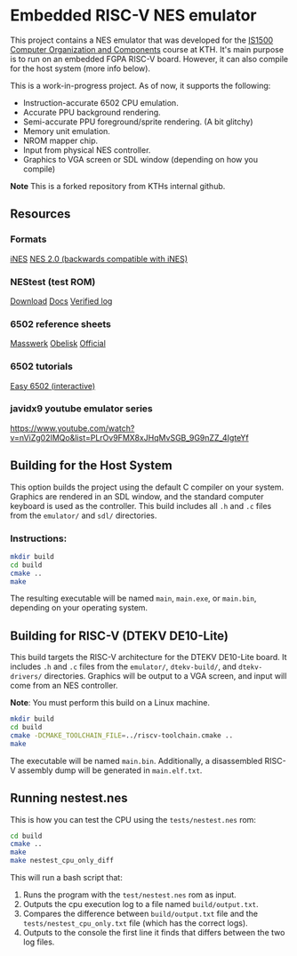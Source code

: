 # Embedded RISC-V NES emulator
This project contains a NES emulator that was developed for the [IS1500 Computer Organization and Components](https://www.kth.se/student/kurser/kurs/IS1500) 
course at KTH. It's main purpose is to run on an embedded FGPA RISC-V board. However, it can also compile for the host system (more info below).

This is a work-in-progress project. As of now, it supports the following:

* Instruction-accurate 6502 CPU emulation.
* Accurate PPU background rendering.
* Semi-accurate PPU foreground/sprite rendering. (A bit glitchy)
* Memory unit emulation.
* NROM mapper chip.
* Input from physical NES controller.
* Graphics to VGA screen or SDL window (depending on how you compile)

**Note** This is a forked repository from KTHs internal github. 

## Resources

### Formats

[iNES](https://www.nesdev.org/wiki/INES)
[NES 2.0 (backwards compatible with iNES)](https://www.nesdev.org/wiki/NES_2.0)

### NEStest (test ROM)

[Download](http://nickmass.com/images/nestest.nes)
[Docs](https://www.qmtpro.com/~nes/misc/nestest.txt)
[Verified log](https://www.qmtpro.com/~nes/misc/nestest.log)

### 6502 reference sheets

[Masswerk](https://www.masswerk.at/6502/6502_instruction_set.html)
[Obelisk](https://www.nesdev.org/obelisk-6502-guide/reference.html)
[Official](http://www.6502.org/tutorials/6502opcodes.html)

### 6502 tutorials

[Easy 6502 (interactive)](http://skilldrick.github.io/easy6502)

### javidx9 youtube emulator series
https://www.youtube.com/watch?v=nViZg02IMQo&list=PLrOv9FMX8xJHqMvSGB_9G9nZZ_4IgteYf


## Building for the Host System

This option builds the project using the default C compiler on your system. 
Graphics are rendered in an SDL window, and the standard computer keyboard is used as the controller. 
This build includes all `.h` and `.c` files from the `emulator/` and `sdl/` directories.

### Instructions:

```sh
mkdir build
cd build
cmake ..
make
```
The resulting executable will be named `main`, `main.exe`, or `main.bin`, depending on your operating system.

## Building for RISC-V (DTEKV DE10-Lite)
This build targets the RISC-V architecture for the DTEKV DE10-Lite board. 
It includes `.h` and `.c` files from the `emulator/`, `dtekv-build/`, and `dtekv-drivers/` directories. 
Graphics will be output to a VGA screen, and input will come from an NES controller.

**Note**: You must perform this build on a Linux machine.

```sh
mkdir build
cd build
cmake -DCMAKE_TOOLCHAIN_FILE=../riscv-toolchain.cmake ..
make
```
The executable will be named `main.bin`. Additionally, a disassembled RISC-V assembly dump will be generated in `main.elf.txt`.

## Running nestest.nes
This is how you can test the CPU using the `tests/nestest.nes` rom:
```sh
cd build
cmake ..
make
make nestest_cpu_only_diff
```

This will run a bash script that:
1. Runs the program with the `test/nestest.nes` rom as input.
2. Outputs the cpu execution log to a file named `build/output.txt`.
3. Compares the difference between `build/output.txt` file and the `tests/nestest_cpu_only.txt` file (which has the correct logs).
4. Outputs to the console the first line it finds that differs between the two log files.
